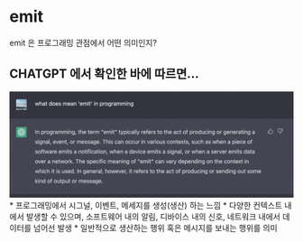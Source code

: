 # emit
emit 은 프로그래밍 관점에서 어떤 의미인지?

## CHATGPT 에서 확인한 바에 따르면...
<img src="../Image/what-does-mean-'emit-in-programming.png" />
* 프로그래밍에서 시그널, 이벤트, 메세지를 생성(생산) 하는 느낌
* 다양한 컨텍스트 내에서 발생할 수 있으며, 소프트웨어 내의 알림, 디바이스 내의 신호, 네트워크 내에서 데이터를 넘어선 발생
* 일반적으로 생산하는 행위 혹은 메시지를 보내는 행위를 의미